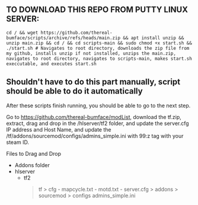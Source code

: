 ## TO DOWNLOAD THIS REPO FROM PUTTY LINUX SERVER:

```` 
cd / && wget https://github.com/thereal-bumface/scripts/archive/refs/heads/main.zip && apt install unzip && unzip main.zip && cd / && cd scripts-main && sudo chmod +x start.sh && ./start.sh # Navigates to root directory, downloads the zip file from my github, installs unzip if not installed, unzips the main.zip, navigates to root directory, navigates to scripts-main, makes start.sh execcutable, and executes start.sh
```` 

## Shouldn't have to do this part manually, script should be able to do it automatically
After these scripts finish running, you should be able to go to the next step.

Go to https://github.com/thereal-bumface/modList, download the tf.zip, extract, drag and drop in the /hlserver/tf2 folder, and update the server.cfg IP address and Host Name, and update the /tf/addons/sourcemod/configs/admins_simple.ini with 99:z tag with your steam ID.

Files to Drag and Drop
- Addons folder
- hlserver
	- tf2
		> tf
			> cfg
				- mapcycle.txt
				- motd.txt
				- server.cfg
			> addons
				> sourcemod
					> configs
						admins_simple.ini
